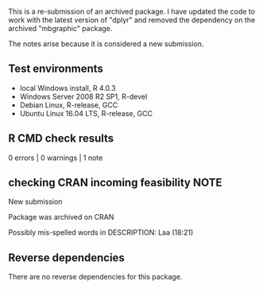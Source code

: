 This is a re-submission of an archived package. I have updated the code to work with the latest version of "dplyr" and removed the dependency on the archived "mbgraphic" package.

The notes arise because it is considered a new submission.

## Test environments

* local Windows install, R 4.0.3
* Windows Server 2008 R2 SP1, R-devel
* Debian Linux, R-release, GCC
* Ubuntu Linux 16.04 LTS, R-release, GCC 

## R CMD check results

0 errors | 0 warnings | 1 note

## checking CRAN incoming feasibility NOTE

New submission

Package was archived on CRAN

Possibly mis-spelled words in DESCRIPTION:
  Laa (18:21)

## Reverse dependencies

There are no reverse dependencies for this package.
